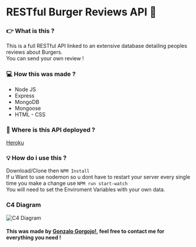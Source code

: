 # RESTful Burger Reviews API :hamburger:

### 👉 What is this ?

This is a full RESTful API linked to an extensive database detailing peoples reviews about Burgers.<br>
You can send your own review !

### :computer: How this was made ?

- Node JS
- Express
- MongoDB
- Mongoose
- HTML - CSS

### :floppy_disk: Where is this API deployed ?

[Heroku](https://burgers-reviews.herokuapp.com/)

### :bulb: How do i use this ?

Download/Clone then `NPM Install`<br>
If u Want to use nodemon so u dont have to restart your server every single time you make a change use `NPM run start-watch`<br>
You will need to set the Enviroment Variables with your own data.

### C4 Diagram

![C4 Diagram](https://github.com/GonzaloGorgojo/BurguerProject_BackEnd-API/tree/master/public/img/c4.png "C4 Diagram")

#### This was made by [Gonzalo Gorgojo!](https://www.linkedin.com/in/gonzalogorgojo/), feel free to contact me for everything you need !
